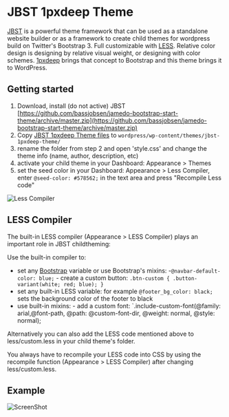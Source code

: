 JBST 1pxdeep Theme
============================
[JBST](http://www.jbst.eu/) is a powerful theme framework that can be used as a standalone website builder or as a framework to create child themes for wordpress build on Twitter's Bootstrap 3. Full customizable with [LESS](http://www.lesscss.org/). Relative color design is designing by relative visual weight, or designing with color schemes. [1pxdeep](http://rriepe.github.io/1pxdeep/) brings that concept to Bootstrap and this theme brings it to WordPress.

Getting started
---------------
 1. Download, install (do not active) JBST [https://github.com/bassjobsen/jamedo-bootstrap-start-theme/archive/master.zip](https://github.com/bassjobsen/jamedo-bootstrap-start-theme/archive/master.zip)
 2. Copy [JBST 1pxdeep Theme files](https://github.com/bassjobsen/jbst-1pxdeep-theme/archive/master.zip) to `wordpress/wp-content/themes/jbst-1pxdeep-theme/`
 3. rename the folder from step 2 and open 'style.css' and change the theme info (name, author, description, etc) 
 4. activate your child theme in your Dashboard: Appearance > Themes
 5. set the seed color in your Dashboard: Appearance > Less Compiler, enter `@seed-color: #578562;` in the text area and press "Recompile Less code" 
 
![Less Compiler](https://raw.github.com/bassjobsen/jbst-1pxdeep-theme/master/compiler.png)
 
LESS Compiler
-------------
The built-in LESS compiler (Appearance > LESS Compiler) plays an important role in JBST childtheming:

Use the built-in compiler to: 
- set any [Bootstrap](http://getbootstrap.com/customize/) variable or use Bootstrap's mixins:
	-`@navbar-default-color: blue;`
        - create a custom button: `.btn-custom {
  .button-variant(white; red; blue);
}`
- set any built-in LESS variable: for example `@footer_bg_color: black;` sets the background color of the footer to black
- use built-in mixins: - add a custom font: `.include-custom-font(@family: arial,@font-path, @path: @custom-font-dir, @weight: normal, @style: normal);

Alternatively you can also add the LESS code mentioned above to less/custom.less in your child theme's folder.

You always have to recompile your LESS code into CSS by using the recompile function (Appearance > LESS Compiler) after changing less/custom.less.

Example
-------
![ScreenShot](https://raw.github.com/bassjobsen/jbst-1pxdeep-theme/master/screenshot.png)

